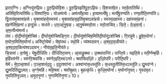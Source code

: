 

  
प्रा॒तर॒ग्निः। अ॒ग्निःपु॑रुप्रि॒यः। पु॒रु॒प्रि॒योवि॒शः। पु॒रु॒प्रि॒यइति॑पु॒रु॒ऽप्रि॒यः। वि॒शस्त॑वे॒त। स्त॒वे॒तातिथिः॑। अति॑थि॒रित्यति॑थिः॥ विश्वा॑नि॒यः। योअम॑र्त्यः। अम॑र्त्योह॒व्या। ह॒व्यामर्त्ये॑षु। मर्त्ये॑षु॒रण्य॑ति। रण्य॒तीति॒रण्य॑ति॥  
द्वि॒ताय॑मृ॒क्तवा॑हसे। मृ॒क्तवा॑हसे॒स्वस्य॑। मृ॒क्तवा॑हस॒इति॑मृ॒क्तऽवा॑हसे। स्वस्य॒दक्ष॑स्य। दक्ष॑स्यमं॒हना॑। मं॒हनेति॑मं॒हना॑॥ इन्दुं॒सः। सध॑त्ते। ध॒त्त॒आ॒नु॒ष॒क्। आ॒नु॒षक्स्तो॒ता। स्तो॒ताचि॑त्। चि॒त्ते॒। ते॒अ॒म॒र्त्य॒। अ॒म॒र्त्येत्य॑मर्त्य॥  
तंवः॑। वो॒दी॒र्घायु॑शोचिषं। दी॒र्घायु॑शोचिषङ्गि॒रा। दी॒र्घायु॑शोचिष॒मिति॑दी॒र्घायु॑ऽशोचिषं। गि॒राहु॑वे। हु॒वे॒म॒घोनां॑। म॒घोना॒मिति॑म॒घोनां॑॥ अरि॑ष्टो॒येषां॑। येषां॒रथः॑। रथो॒वि। व्य॑श्वदावन्। अ॒श्व॒दा॒व॒न्नीय॑ते। अ॒श्व॒दा॒व॒न्नित्य॑श्वऽदावन्। नीय॑त॒इति॒नीय॑ते॥  
चि॒त्रावा॑। वा॒येषु॑। येषु॒दीधि॑तिः। दीधि॑तिरा॒सन्। आ॒सन्नु॒क्था। उ॒क्थापान्ति॑। पान्ति॒ये। यइति॒ये॥ स्ती॒र्णम्ब॒र्हिः। ब॒र्हिस्व॑र्नरे। स्व॑र्नरे॒श्रवां॑सि। स्व॑र्नर॒इति॒स्वः॑ऽनरे। श्रवां॑सिदधि॒रे। द॒धि॒रेपरि॑। परीति॒परि॑।  
येमे॑। मे॒प॒ञ्चा॒शतं॑। प॒ञ्चा॒शतं॑द॒दुः। द॒दुरश्वा॑नां। अश्वा॑नांस॒धस्तु॑ति। स॒धस्तु॒तीति॑स॒धऽस्तु॑ति॥ द्यु॒मद॑ग्ने। द्यु॒मदिति॑द्यु॒ऽमत्। अ॒ग्ने॒महि॑। महि॒श्रवः॑। श्रवो॑बृ॒हत्। बृ॒हत्कृ॑धि। कृ॒धि॒म॒घोनां॑। म॒घोनां॑नृ॒वत्। नृ॒वद॑मृत। नृ॒वदिति॑नृ॒ऽवत्। अ॒मृ॒त॒नृ॒णां। नृ॒णामिति॑नृ॒णां॥ 10॥  
